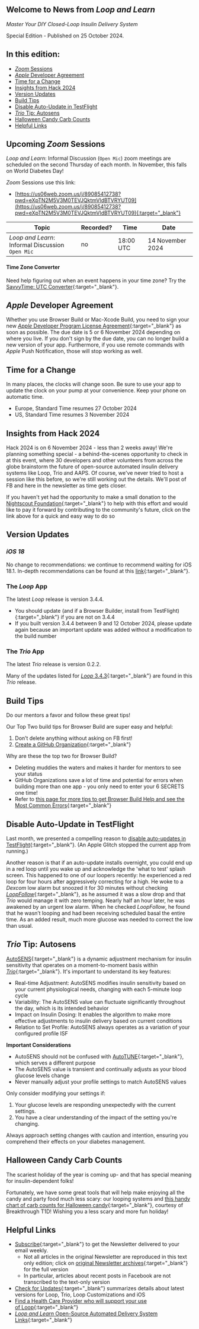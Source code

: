 ## Welcome to News from&nbsp;_<span translate="no">Loop and Learn</span>_

_Master Your DIY Closed-Loop Insulin Delivery System_

Special Edition - Published on 25 October 2024.

## In this edition:

* [*Zoom* Sessions](#upcoming-zoom-sessions)
* [*Apple* Developer Agreement](#apple-developer-agreement)
* [Time for a Change](#time-for-a-change)
* [Insights from Hack 2024](#insights-from-hack-2024)
* [Version Updates](#version-updates)
* [Build Tips](#build-tips)
* [Disable Auto-Update in TestFlight](#disable-auto-update-in-testflight)
* [*Trio* Tip: Autosens](#trio-tip-autosens)
* [Halloween Candy Carb Counts](#halloween-candy-carb-counts)
* [Helpful Links](#helpful-links)


## Upcoming *Zoom* Sessions

_<span translate="no">Loop and Learn</span>_: Informal Discussion (`Open Mic`) zoom meetings are scheduled on the second Thursday of each month. In November, this falls on World Diabetes Day!

*Zoom* Sessions use this link:

* [https://us06web.zoom.us/j/89085412738?pwd=eXpTN2M5V3M0TEVJQktmVldBTVRYUT09](https://us06web.zoom.us/j/89085412738?pwd=eXpTN2M5V3M0TEVJQktmVldBTVRYUT09){:target="_blank"}

| Topic | Recorded? | Time | Date |
| - | - | - | - |
| _<span translate="no">Loop and Learn</span>_: Informal Discussion<br>`Open Mic` | no | 18:00 UTC | 14 November 2024 |

#### Time Zone Converter

Need help figuring out when an event happens in your time zone? Try the [SavvyTime: UTC Converter](https://savvytime.com/converter/utc){:target="_blank"}.

## *Apple* Developer Agreement

Whether you use Browser Build or Mac-Xcode Build, you need to sign your new [*Apple* Developer Program License Agreement](https://developer.apple.com/support/terms/apple-developer-program-license-agreement/){:target="_blank"} as soon as possible. The due date is 5 or 6 November 2024 depending on where you live. If you don't sign by the due date, you can no longer build a new version of your app. Furthermore, if you use remote commands with *Apple* Push Notification, those will stop working as well.

## Time for a Change

In many places, the clocks will change soon.  Be sure to use your app to update the clock on your pump at your convenience. Keep your phone on automatic time.

* Europe, Standard Time resumes 27 October 2024
* US, Standard Time resumes 3 November 2024

## Insights from Hack 2024

Hack 2024 is on 6 November 2024 - less than 2 weeks away! We're planning something special - a behind-the-scenes opportunity to check in at this event, where 30 developers and other volunteers from across the globe brainstorm the future of open-source automated insulin delivery systems like Loop, Trio and AAPS. Of course, we've never tried to host a session like this before, so we're still working out the details. We'll post of FB and here in the newsletter as time gets closer.

If you haven't yet had the opportunity to make a small donation to the [Nightscout Foundation](https://www.nightscoutfoundation.org/new-products/direct-donation-apa26){:target="_blank"} to help with this effort and would like to pay it forward by contributing to the community's future, click on the link above for a quick and easy way to do so

## Version Updates

### *iOS 18*

No change to recommendations: we continue to recommend waiting for iOS 18.1. In-depth recommendations can be found at this [link](edition/2024-10-06.md#ios-update){:target="_blank"}.

### The *Loop* App

The latest *Loop* release is version 3.4.4.

* You should update (and if a Browser Builder, install from TestFlight){:target="_blank"} if you are not on 3.4.4
* If you built version 3.4.4 between 9 and 12 October 2024, please update again because an important update was added without a modification to the build number

### The *Trio* App

The latest *Trio* release is version 0.2.2.

Many of the updates listed for [*Loop* 3.4.3](https://loopkit.github.io/loopdocs/version/releases/#loop-v343){:target="_blank"} are found in this *Trio* release.

## Build Tips

Do our mentors a favor and follow these great tips!

Our Top Two build tips for Browser Build are super easy and helpful:

1. Don’t delete anything without asking on FB first!
2. [Create a GitHub Organization](https://loopkit.github.io/loopdocs/browser/other-apps/#use-a-github-organization-account){:target="_blank"}

Why are these the top two for Browser Build?

* Deleting muddies the waters and makes it harder for mentors to see your status
* GitHub Organizations save a lot of time and potential for errors when building more than one app - you only need to enter your 6 SECRETS one time!
* Refer to [this page for more tips to get Browser Build Help and see the Most Common Errors]({:target="_blank"}){:target="_blank"}

## Disable Auto-Update in TestFlight

Last month, we presented a compelling reason to [disable auto-updates in TestFlight](https://loopkit.github.io/loopdocs/browser/phone-install/#recommendation){:target="_blank"}. (An Apple Glitch stopped the current app from running.)

Another reason is that if an auto-update installs overnight, you could end up in a red loop until you wake up and acknowledge the 'what to test' splash screen. This happened to one of our loopers recently: he experienced a red loop for four hours after aggressively correcting for a high. He woke to a *Dexcom* low alarm but snoozed it for 30 minutes without checking [*LoopFollow*](https://www.loopandlearn.org/loop-follow/){:target="_blank"}, as he assumed it was a slow drop and that *Trio* would manage it with zero temping. Nearly half an hour later, he was awakened by an urgent low alarm. When he checked *LoopFollow*, he found that he wasn’t looping and had been receiving scheduled basal the entire time. As an added result, much more glucose was needed to correct the low than usual.

## *Trio* Tip: Autosens

[AutoSENS](https://docs.diy-trio.org/en/latest/settings/configuration/concepts/autosens-dynamic.html#autosens){:target="_blank"} is a dynamic adjustment mechanism for insulin sensitivity that operates on a moment-to-moment basis within [*Trio*](https://docs.diy-trio.org/en/latest/index.html){:target="_blank"}. It's important to understand its key features:

* Real-time Adjustment: AutoSENS modifies insulin sensitivity based on your current physiological needs, changing with each 5-minute loop cycle
* Variability: The AutoSENS value can fluctuate significantly throughout the day, which is its intended behavior
* Impact on Insulin Dosing: It enables the algorithm to make more effective adjustments to insulin delivery based on current conditions
* Relation to Set Profile: AutoSENS always operates as a variation of your configured profile ISF

**Important Considerations**

* AutoSENS should not be confused with [AutoTUNE](https://docs.diy-trio.org/en/latest/settings/configuration/autotune.html#autotune){:target="_blank"}, which serves a different purpose
* The AutoSENS value is transient and continually adjusts as your blood glucose levels change
* Never manually adjust your profile settings to match AutoSENS values

Only consider modifying your settings if:

1. Your glucose levels are responding unexpectedly with the current settings.
2. You have a clear understanding of the impact of the setting you're changing.

Always approach setting changes with caution and intention, ensuring you comprehend their effects on your diabetes management.

## Halloween Candy Carb Counts

The scariest holiday of the year is coming up- and that has special meaning for insulin-dependent folks!

Fortunately, we have some great tools that will help make enjoying all the candy and party food much less
scary: our looping systems and [this handy chart of carb counts for Halloween candy](https://www.breakthrought1d.org/wp-content/uploads/2020/09/Halloween-candy-carb-counts.pdf){:target="_blank"}, courtesy of Breakthrough
T1D! Wishing you a less scary and more fun holiday!

## Helpful Links

* [Subscribe](https://www.loopandlearn.org/newsletter-signup/){:target="_blank"} to get the Newsletter delivered to your email weekly.
    * Not all articles in the original Newsletter are reproduced in this text only edition; click on [original Newsletter archives](https://www.loopandlearn.org/loop-and-learn-newsletter/){:target="_blank"} for the full version
    * In particular, articles about recent posts in Facebook are not transcribed to the text-only version
* [Check for Updates](https://www.loopandlearn.org/version-updates/){:target="_blank"} summarizes details about latest versions for Loop, Trio, Loop Customizations and iOS
* [Find a Health Care Provider who will support your use of&nbsp;<span translate="no">Loop</span>](https://www.loopandlearn.org/hcp-recommendations/){:target="_blank"}
* [_<span translate="no">Loop and Learn</span>_&nbsp;Open-Source Automated Delivery System Links](https://www.loopandlearn.org/resources/#os-aid){:target="_blank"}
